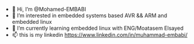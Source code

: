 

- 👋 Hi, I’m @Mohamed-EMBABI
- 👀 I’m interested in embedded systems based AVR && ARM and embedded linux
- 🌱 I’m currently learning embedded linux with ENG/Moatasem Elsayed
- 📫 this is my linkedin https://www.linkedin.com/in/muhammad-embabi/

<!---
--->
